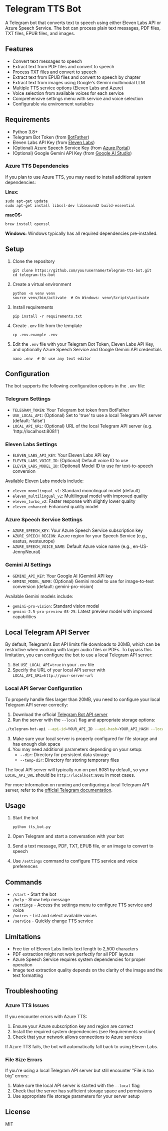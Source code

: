 # Telegram TTS Bot

A Telegram bot that converts text to speech using either Eleven Labs API or Azure Speech Service. The bot can process plain text messages, PDF files, TXT files, EPUB files, and images.

## Features

- Convert text messages to speech
- Extract text from PDF files and convert to speech
- Process TXT files and convert to speech
- Extract text from EPUB files and convert to speech by chapter
- Extract text from images using Google's Gemini multimodal LLM
- Multiple TTS service options (Eleven Labs and Azure)
- Voice selection from available voices for each service
- Comprehensive settings menu with service and voice selection
- Configurable via environment variables

## Requirements

- Python 3.8+
- Telegram Bot Token (from [BotFather](https://t.me/botfather))
- Eleven Labs API Key (from [Eleven Labs](https://elevenlabs.io))
- (Optional) Azure Speech Service Key (from [Azure Portal](https://portal.azure.com))
- (Optional) Google Gemini API Key (from [Google AI Studio](https://ai.google.dev/))

### Azure TTS Dependencies
If you plan to use Azure TTS, you may need to install additional system dependencies:

**Linux:**
```
sudo apt-get update
sudo apt-get install libssl-dev libasound2 build-essential
```

**macOS:**
```
brew install openssl
```

**Windows:**
Windows typically has all required dependencies pre-installed.

## Setup

1. Clone the repository
   ```
   git clone https://github.com/yourusername/telegram-tts-bot.git
   cd telegram-tts-bot
   ```

2. Create a virtual environment
   ```
   python -m venv venv
   source venv/bin/activate  # On Windows: venv\Scripts\activate
   ```

3. Install requirements
   ```
   pip install -r requirements.txt
   ```

4. Create `.env` file from the template
   ```
   cp .env.example .env
   ```

5. Edit the `.env` file with your Telegram Bot Token, Eleven Labs API Key, and optionally Azure Speech Service and Google Gemini API credentials
   ```
   nano .env  # Or use any text editor
   ```

## Configuration

The bot supports the following configuration options in the `.env` file:

### Telegram Settings
- `TELEGRAM_TOKEN`: Your Telegram bot token from BotFather
- `USE_LOCAL_API`: (Optional) Set to 'true' to use a local Telegram API server (default: 'false')
- `LOCAL_API_URL`: (Optional) URL of the local Telegram API server (e.g. 'http://localhost:8081')

### Eleven Labs Settings
- `ELEVEN_LABS_API_KEY`: Your Eleven Labs API key
- `ELEVEN_LABS_VOICE_ID`: (Optional) Default voice ID to use
- `ELEVEN_LABS_MODEL_ID`: (Optional) Model ID to use for text-to-speech conversion

Available Eleven Labs models include:
- `eleven_monolingual_v1`: Standard monolingual model (default)
- `eleven_multilingual_v2`: Multilingual model with improved quality
- `eleven_turbo_v2`: Faster response with slightly lower quality
- `eleven_enhanced`: Enhanced quality model

### Azure Speech Service Settings
- `AZURE_SPEECH_KEY`: Your Azure Speech Service subscription key
- `AZURE_SPEECH_REGION`: Azure region for your Speech Service (e.g., eastus, westeurope)
- `AZURE_SPEECH_VOICE_NAME`: Default Azure voice name (e.g., en-US-JennyNeural)

### Gemini AI Settings
- `GEMINI_API_KEY`: Your Google AI (Gemini) API key
- `GEMINI_MODEL_NAME`: (Optional) Gemini model to use for image-to-text conversion (default: gemini-pro-vision)

Available Gemini models include:
- `gemini-pro-vision`: Standard vision model
- `gemini-2.5-pro-preview-03-25`: Latest preview model with improved capabilities

## Local Telegram API Server

By default, Telegram's Bot API limits file downloads to 20MB, which can be restrictive when working with larger audio files or PDFs. To bypass this limitation, you can configure the bot to use a local Telegram API server:

1. Set `USE_LOCAL_API=true` in your `.env` file
2. Specify the URL of your local API server with `LOCAL_API_URL=http://your-server-url`

### Local API Server Configuration

To properly handle files larger than 20MB, you need to configure your local Telegram API server correctly:

1. Download the official [Telegram Bot API server](https://github.com/tdlib/telegram-bot-api)
2. Run the server with the `--local` flag and appropriate storage options:

```bash
./telegram-bot-api --api-id=YOUR_API_ID --api-hash=YOUR_API_HASH --local
```

3. Make sure your local server is properly configured for file storage and has enough disk space
4. You may need additional parameters depending on your setup:
   - `--dir`: Directory for persistent data storage
   - `--temp-dir`: Directory for storing temporary files

The local API server will typically run on port 8081 by default, so your `LOCAL_API_URL` should be `http://localhost:8081` in most cases.

For more information on running and configuring a local Telegram API server, refer to the [official Telegram documentation](https://core.telegram.org/bots/api#using-a-local-bot-api-server).

## Usage

1. Start the bot
   ```
   python tts_bot.py
   ```

2. Open Telegram and start a conversation with your bot

3. Send a text message, PDF, TXT, EPUB file, or an image to convert to speech

4. Use `/settings` command to configure TTS service and voice preferences

## Commands

- `/start` - Start the bot
- `/help` - Show help message
- `/settings` - Access the settings menu to configure TTS service and voice
- `/voices` - List and select available voices
- `/service` - Quickly change TTS service

## Limitations

- Free tier of Eleven Labs limits text length to 2,500 characters
- PDF extraction might not work perfectly for all PDF layouts
- Azure Speech Service requires system dependencies for proper operation
- Image text extraction quality depends on the clarity of the image and the text formatting

## Troubleshooting

### Azure TTS Issues
If you encounter errors with Azure TTS:
1. Ensure your Azure subscription key and region are correct
2. Install the required system dependencies (see Requirements section)
3. Check that your network allows connections to Azure services

If Azure TTS fails, the bot will automatically fall back to using Eleven Labs.

### File Size Errors
If you're using a local Telegram API server but still encounter "File is too big" errors:
1. Make sure the local API server is started with the `--local` flag
2. Check that the server has sufficient storage space and permissions
3. Use appropriate file storage parameters for your server setup

## License

MIT
